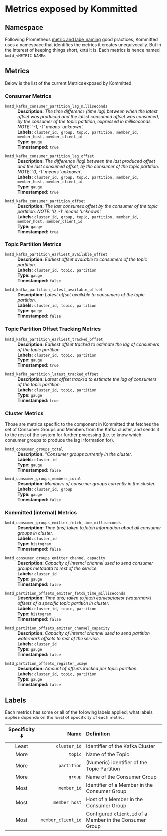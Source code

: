 # Metrics exposed by Kommitted

## Namespace

Following Prometheus [metric and label naming](https://prometheus.io/docs/practices/naming/)
good practices, Kommitted uses a namespace that identifies the metrics it creates unequivocally.
But in the interest of keeping things short, `kmtd` it is.
Each metrics is hence named `kmtd_<METRIC NAME>`.

## Metrics

Below is the list of the current Metrics exposed by Kommitted.

### Consumer Metrics

<dl>
  <dt><code>kmtd_kafka_consumer_partition_lag_milliseconds</code></dt>
  <dd>
    <b>Description:</b> <i>The time difference (time lag) between when the latest offset was produced and the latest consumed offset was consumed, by the consumer of the topic partition, expressed in milliseconds. NOTE: '-1, -1' means 'unknown'.</i><br/>
    <b>Labels:</b> <code>cluster_id, group, topic, partition, member_id, member_host, member_client_id</code><br/>
    <b>Type:</b> <code>gauge</code><br/>
    <b>Timestamped:</b> <code>true</code>
  </dd>
</dl>

<dl>
  <dt><code>kmtd_kafka_consumer_partition_lag_offset</code></dt>
  <dd>
    <b>Description:</b> <i>The difference (lag) between the last produced offset and the last consumed offset, by the consumer of the topic partition. NOTE: '0, -1' means 'unknown'.</i><br/>
    <b>Labels:</b> <code>cluster_id, group, topic, partition, member_id, member_host, member_client_id</code><br/>
    <b>Type:</b> <code>gauge</code><br/>
    <b>Timestamped:</b> <code>true</code>
  </dd>
</dl>

<dl>
  <dt><code>kmtd_kafka_consumer_partition_offset</code></dt>
  <dd>
    <b>Description:</b> <i>The last consumed offset by the consumer of the topic partition. NOTE: '0, -1' means 'unknown'.</i><br/>
    <b>Labels:</b> <code>cluster_id, group, topic, partition, member_id, member_host, member_client_id</code><br/>
    <b>Type:</b> <code>gauge</code><br/>
    <b>Timestamped:</b> <code>true</code>
  </dd>
</dl>

### Topic Partition Metrics

<dl>
  <dt><code>kmtd_kafka_partition_earliest_available_offset</code></dt>
  <dd>
    <b>Description:</b> <i>Earliest offset available to consumers of the topic partition.</i><br/>
    <b>Labels:</b> <code>cluster_id, topic, partition</code><br/>
    <b>Type:</b> <code>gauge</code><br/>
    <b>Timestamped:</b> <code>false</code>
  </dd>
</dl>

<dl>
  <dt><code>kmtd_kafka_partition_latest_available_offset</code></dt>
  <dd>
    <b>Description:</b> <i>Latest offset available to consumers of the topic partition.</i><br/>
    <b>Labels:</b> <code>cluster_id, topic, partition</code><br/>
    <b>Type:</b> <code>gauge</code><br/>
    <b>Timestamped:</b> <code>false</code>
  </dd>
</dl>

### Topic Partition Offset Tracking Metrics

<dl>
  <dt><code>kmtd_kafka_partition_earliest_tracked_offset</code></dt>
  <dd>
    <b>Description:</b> <i>Earliest offset tracked to estimate the lag of consumers of the topic partition.</i><br/>
    <b>Labels:</b> <code>cluster_id, topic, partition</code><br/>
    <b>Type:</b> <code>gauge</code><br/>
    <b>Timestamped:</b> <code>true</code>
  </dd>
</dl>

<dl>
  <dt><code>kmtd_kafka_partition_latest_tracked_offset</code></dt>
  <dd>
    <b>Description:</b> <i>Latest offset tracked to estimate the lag of consumers of the topic partition.</i><br/>
    <b>Labels:</b> <code>cluster_id, topic, partition</code><br/>
    <b>Type:</b> <code>gauge</code><br/>
    <b>Timestamped:</b> <code>true</code>
  </dd>
</dl>

### Cluster Metrics

Those are metrics specific to the component in Kommitted that fetches the set of Consumer Groups and Members from
the Kafka cluster, and sends it to the rest of the system for further processing (i.e. to know which consumer groups
to produce the lag information for).

<dl>
  <dt><code>kmtd_consumer_groups_total</code></dt>
  <dd>
    <b>Description:</b> <i>"Consumer groups currently in the cluster.</i><br/>
    <b>Labels:</b> <code>cluster_id</code><br/>
    <b>Type:</b> <code>gauge</code><br/>
    <b>Timestamped:</b> <code>false</code>
  </dd>
</dl>

<dl>
  <dt><code>kmtd_consumer_groups_members_total</code></dt>
  <dd>
    <b>Description:</b> <i>Members of consumer groups currently in the cluster.</i><br/>
    <b>Labels:</b> <code>cluster_id, group</code><br/>
    <b>Type:</b> <code>gauge</code><br/>
    <b>Timestamped:</b> <code>false</code>
  </dd>
</dl>

### Kommitted (internal) Metrics

<dl>
  <dt><code>kmtd_consumer_groups_emitter_fetch_time_milliseconds</code></dt>
  <dd>
    <b>Description:</b> <i>Time (ms) taken to fetch information about all consumer groups in cluster.</i><br/>
    <b>Labels:</b> <code>cluster_id</code><br/>
    <b>Type:</b> <code>histogram</code><br/>
    <b>Timestamped:</b> <code>false</code>
  </dd>
</dl>

<dl>
  <dt><code>kmtd_consumer_groups_emitter_channel_capacity</code></dt>
  <dd>
    <b>Description:</b> <i>Capacity of internal channel used to send consumer groups metadata to rest of the service.</i><br/>
    <b>Labels:</b> <code>cluster_id</code><br/>
    <b>Type:</b> <code>gauge</code><br/>
    <b>Timestamped:</b> <code>false</code>
  </dd>
</dl>

<dl>
  <dt><code>kmtd_partition_offsets_emitter_fetch_time_milliseconds</code></dt>
  <dd>
    <b>Description:</b> <i>Time (ms) taken to fetch earliest/latest (watermark) offsets of a specific topic partition in cluster.</i><br/>
    <b>Labels:</b> <code>cluster_id, topic, partition</code><br/>
    <b>Type:</b> <code>histogram</code><br/>
    <b>Timestamped:</b> <code>false</code>
  </dd>
</dl>

<dl>
  <dt><code>kmtd_partition_offsets_emitter_channel_capacity</code></dt>
  <dd>
    <b>Description:</b> <i>Capacity of internal channel used to send partition watermark offsets to rest of the service.</i><br/>
    <b>Labels:</b> <code>cluster_id</code><br/>
    <b>Type:</b> <code>gauge</code><br/>
    <b>Timestamped:</b> <code>false</code>
  </dd>
</dl>

<dl>
  <dt><code>kmtd_partition_offsets_register_usage</code></dt>
  <dd>
    <b>Description:</b> <i>Amount of offsets tracked per topic partition.</i><br/>
    <b>Labels:</b> <code>cluster_id, topic, partition</code><br/>
    <b>Type:</b> <code>gauge</code><br/>
    <b>Timestamped:</b> <code>false</code>
  </dd>
</dl>

## Labels

Each metrics has some or all of the following labels applied; what labels applies
depends on the level of specificity of each metric.

| Specificity ⬇️ |               Name | Definition                                               |
|:--------------:|-------------------:|:---------------------------------------------------------|
|     Least      |       `cluster_id` | Identifier of the Kafka Cluster                          |
|      More      |            `topic` | Name of the Topic                                        |
|      More      |        `partition` | (Numeric) identifier of the Topic Partition              |
|      More      |            `group` | Name of the Consumer Group                               |
|      Most      |        `member_id` | Identifier of a Member in the Consumer Group             |
|      Most      |      `member_host` | Host of a Member in the Consumer Group                   |
|      Most      | `member_client_id` | Configured `client.id` of a Member in the Consumer Group |

